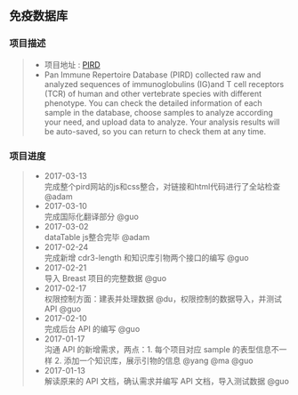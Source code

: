 免疫数据库
------
###  项目描述 <br />
>* 项目地址 : [PIRD](http://172.17.10.19/pird/) <br />
>* Pan Immune Repertoire Database (PIRD) collected raw and analyzed sequences of immunoglobulins (IG)and T cell receptors (TCR)
of human and other vertebrate species with different phenotype. You can check the detailed information of each sample in the 
database, choose samples to analyze according your need, and upload data to analyze. Your analysis results will be auto-saved, 
so you can return to check them at any time.

### 项目进度 <br />
>* 2017-03-13 <br />完成整个pird网站的js和css整合，对链接和html代码进行了全站检查@adam
>* 2017-03-10 <br />完成国际化翻译部分 @guo
>* 2017-03-02 <br />dataTable js整合完毕 @adam
>* 2017-02-24 <br />完成新增 cdr3-length 和知识库引物两个接口的编写 @guo
>* 2017-02-21 <br />导入 Breast 项目的完整数据 @guo
>* 2017-02-17 <br />权限控制方面：建表并处理数据 @du，权限控制的数据导入，并测试 API @guo
>* 2017-02-10 <br />完成后台 API 的编写 @guo
>* 2017-01-17 <br />沟通 API 的新增需求，两点：1. 每个项目对应 sample 的表型信息不一样 2. 添加一个知识库，展示引物的信息 @yang @ma @guo 
>* 2017-01-13 <br />解读原来的 API 文档，确认需求并编写 API 文档，导入测试数据 @guo
 
